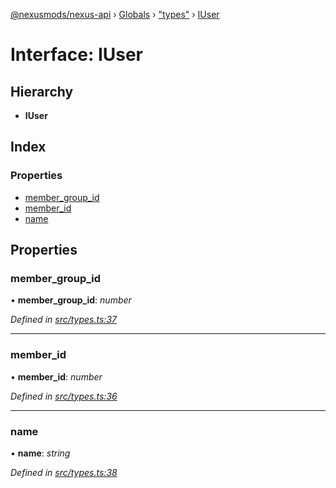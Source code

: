 [@nexusmods/nexus-api](../README.md) › [Globals](../globals.md) › ["types"](../modules/_types_.md) › [IUser](_types_.iuser.md)

# Interface: IUser

## Hierarchy

* **IUser**

## Index

### Properties

* [member_group_id](_types_.iuser.md#member_group_id)
* [member_id](_types_.iuser.md#member_id)
* [name](_types_.iuser.md#name)

## Properties

###  member_group_id

• **member_group_id**: *number*

*Defined in [src/types.ts:37](https://github.com/Nexus-Mods/node-nexus-api/blob/af3f187/src/types.ts#L37)*

___

###  member_id

• **member_id**: *number*

*Defined in [src/types.ts:36](https://github.com/Nexus-Mods/node-nexus-api/blob/af3f187/src/types.ts#L36)*

___

###  name

• **name**: *string*

*Defined in [src/types.ts:38](https://github.com/Nexus-Mods/node-nexus-api/blob/af3f187/src/types.ts#L38)*
